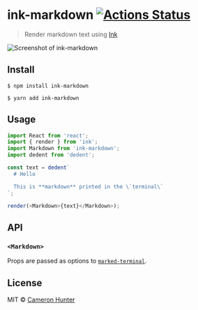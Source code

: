 # ink-markdown [![Actions Status](https://github.com/cameronhunter/ink-markdown/workflows/Test/badge.svg)](https://github.com/cameronhunter/ink-markdown/actions)

> Render markdown text using [Ink](https://github.com/vadimdemedes/ink)

![Screenshot of ink-markdown](screenshot.png)

## Install

```
$ npm install ink-markdown
```

```
$ yarn add ink-markdown
```

## Usage

```js
import React from 'react';
import { render } from 'ink';
import Markdown from 'ink-markdown';
import dedent from 'dedent';

const text = dedent`
  # Hello

  This is **markdown** printed in the \`terminal\`
`;

render(<Markdown>{text}</Markdown>);
```

## API

### `<Markdown>`

Props are passed as options to
[`marked-terminal`](https://github.com/mikaelbr/marked-terminal#options).

## License

MIT © [Cameron Hunter](https://cameronhunter.co.uk)
